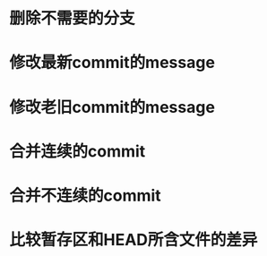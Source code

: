 # 删除不需要的分支

# 修改最新commit的message

# 修改老旧commit的message

# 合并连续的commit

# 合并不连续的commit

# 比较暂存区和HEAD所含文件的差异